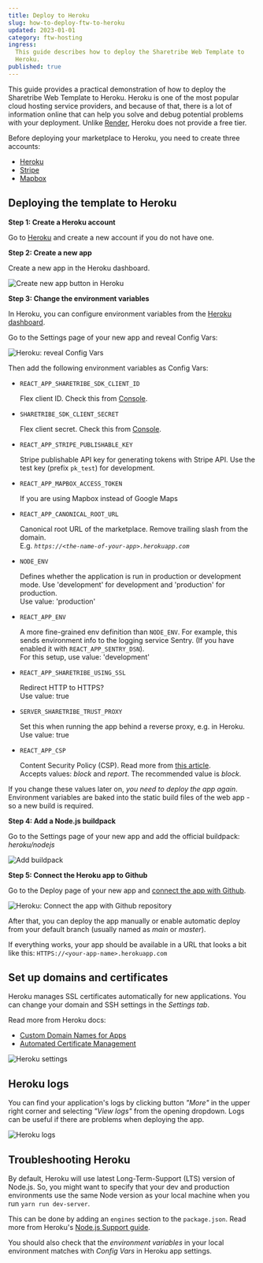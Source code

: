 ```yaml
---
title: Deploy to Heroku
slug: how-to-deploy-ftw-to-heroku
updated: 2023-01-01
category: ftw-hosting
ingress:
  This guide describes how to deploy the Sharetribe Web Template to
  Heroku.
published: true
---
```


This guide provides a practical demonstration of how to deploy the
Sharetribe Web Template to Heroku. Heroku is one of the most popular
cloud hosting service providers, and because of that, there is a lot of
information online that can help you solve and debug potential problems
with your deployment. Unlike [Render](https://www.render.com), Heroku
does not provide a free tier.

Before deploying your marketplace to Heroku, you need to create three
accounts:

- [Heroku](https://www.heroku.com/)
- [Stripe](https://stripe.com/)
- [Mapbox](https://www.mapbox.com/)

## Deploying the template to Heroku

**Step 1: Create a Heroku account**

Go to [Heroku](https://www.heroku.com/pricing) and create a new account
if you do not have one.

**Step 2: Create a new app**

Create a new app in the Heroku dashboard.

![Create new app button in Heroku](./heroku-create-new-app.png)

**Step 3: Change the environment variables**

In Heroku, you can configure environment variables from the
[Heroku dashboard](https://devcenter.heroku.com/articles/config-vars#using-the-heroku-dashboard).

Go to the Settings page of your new app and reveal Config Vars:

![Heroku: reveal Config Vars](./heroku-config-vars.png)

Then add the following environment variables as Config Vars:

- `REACT_APP_SHARETRIBE_SDK_CLIENT_ID`

  Flex client ID. Check this from
  [Console](https://flex-console.sharetribe.com/applications).

- `SHARETRIBE_SDK_CLIENT_SECRET`

  Flex client secret. Check this from
  [Console](https://flex-console.sharetribe.com/applications).

- `REACT_APP_STRIPE_PUBLISHABLE_KEY`

  Stripe publishable API key for generating tokens with Stripe API. Use
  the test key (prefix `pk_test`) for development.

- `REACT_APP_MAPBOX_ACCESS_TOKEN`

  If you are using Mapbox instead of Google Maps

- `REACT_APP_CANONICAL_ROOT_URL`

  Canonical root URL of the marketplace. Remove trailing slash from the
  domain.<br />E.g. _`https://<the-name-of-your-app>.herokuapp.com`_

- `NODE_ENV`

  Defines whether the application is run in production or development
  mode. Use 'development' for development and 'production' for
  production.<br/> Use value: 'production'

- `REACT_APP_ENV`

  A more fine-grained env definition than `NODE_ENV`. For example, this
  sends environment info to the logging service Sentry. (If you have
  enabled it with `REACT_APP_SENTRY_DSN`).<br/> For this setup, use
  value: 'development'

- `REACT_APP_SHARETRIBE_USING_SSL`

  Redirect HTTP to HTTPS?<br/> Use value: true

- `SERVER_SHARETRIBE_TRUST_PROXY`

  Set this when running the app behind a reverse proxy, e.g. in
  Heroku.<br/> Use value: true

- `REACT_APP_CSP`

  Content Security Policy (CSP). Read more from
  [this article](/ftw/how-to-set-up-csp-for-ftw/).<br /> Accepts values:
  _block_ and _report_. The recommended value is _block_.

If you change these values later on, _you need to deploy the app again_.
Environment variables are baked into the static build files of the web
app - so a new build is required.

**Step 4: Add a Node.js buildpack**

Go to the Settings page of your new app and add the official buildpack:
_heroku/nodejs_

![Add buildpack](./heroku-add-buildpack.png)

**Step 5: Connect the Heroku app to Github**

Go to the Deploy page of your new app and
[connect the app with Github](https://devcenter.heroku.com/articles/github-integration#enabling-github-integration).

![Heroku: Connect the app with Github repository](./heroku-connect-to-github.png)

After that, you can deploy the app manually or enable automatic deploy
from your default branch (usually named as _main_ or _master_).

If everything works, your app should be available in a URL that looks a
bit like this: `HTTPS://<your-app-name>.herokuapp.com`

## Set up domains and certificates

Heroku manages SSL certificates automatically for new applications. You
can change your domain and SSH settings in the _Settings tab_.

Read more from Heroku docs:

- [Custom Domain Names for Apps](https://devcenter.heroku.com/articles/custom-domains)
- [Automated Certificate Management](https://devcenter.heroku.com/articles/automated-certificate-management)

![Heroku settings](./heroku-domains.png)

## Heroku logs

You can find your application's logs by clicking button _"More"_ in the
upper right corner and selecting _"View logs"_ from the opening
dropdown. Logs can be useful if there are problems when deploying the
app.

![Heroku logs](./heroku-logs.png)

## Troubleshooting Heroku

By default, Heroku will use latest Long-Term-Support (LTS) version of
Node.js. So, you might want to specify that your dev and production
environments use the same Node version as your local machine when you
run `yarn run dev-server`.

This can be done by adding an `engines` section to the `package.json`.
Read more from Heroku's
[Node.js Support guide](https://devcenter.heroku.com/articles/nodejs-support#specifying-a-node-js-version).

You should also check that the _environment variables_ in your local
environment matches with _Config Vars_ in Heroku app settings.
